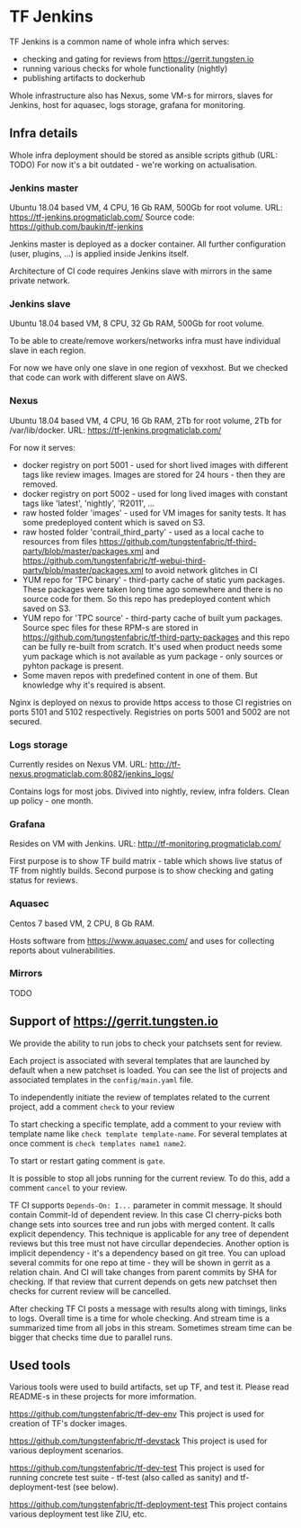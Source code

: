 # TF Jenkins

TF Jenkins is a common name of whole infra which serves:

- checking and gating for reviews from <https://gerrit.tungsten.io>
- running various checks for whole functionality (nightly)
- publishing artifacts to dockerhub

Whole infrastructure also has Nexus, some VM-s for mirrors, slaves for Jenkins, host for aquasec, logs storage, grafana for monitoring.

## Infra details

Whole infra deployment should be stored as ansible scripts github (URL: TODO)
For now it's a bit outdated - we're working on actualisation.

### Jenkins master

Ubuntu 18.04 based VM, 4 CPU, 16 Gb RAM, 500Gb for root volume.
URL: <https://tf-jenkins.progmaticlab.com/>
Source code: <https://github.com/baukin/tf-jenkins>

Jenkins master is deployed as a docker container. All further configuration (user, plugins, ...) is applied inside Jenkins itself.

Architecture of CI code requires Jenkins slave with mirrors in the same private network.

### Jenkins slave

Ubuntu 18.04 based VM, 8 CPU, 32 Gb RAM, 500Gb for root volume.

To be able to create/remove workers/networks infra must have individual slave in each region.

For now we have only one slave in one region of vexxhost. But we checked that code can work with different slave on AWS.

### Nexus

Ubuntu 18.04 based VM, 4 CPU, 16 Gb RAM, 2Tb for root volume, 2Tb for /var/lib/docker.
URL: <https://tf-jenkins.progmaticlab.com/>

For now it serves:

- docker registry on port 5001 - used for short lived images with different tags like review images. Images are stored for 24 hours - then they are removed.
- docker registry on port 5002 - used for long lived images with constant tags like 'latest', 'nightly', 'R2011', ...
- raw hosted folder 'images' - used for VM images for sanity tests. It has some predeployed content which is saved on S3.
- raw hosted folder 'contrail_third_party' - used as a local cache to resources from files <https://github.com/tungstenfabric/tf-third-party/blob/master/packages.xml> and <https://github.com/tungstenfabric/tf-webui-third-party/blob/master/packages.xml> to avoid network glitches in CI
- YUM repo for 'TPC binary' - third-party cache of static yum packages. These packages were taken long time ago somewhere and there is no source code for them. So this repo has predeployed content which saved on S3.
- YUM repo for 'TPC source' - third-party cache of built yum packages. Source spec files for these RPM-s are stored in <https://github.com/tungstenfabric/tf-third-party-packages> and this repo can be fully re-built from scratch. It's used when product needs some yum package which is not available as yum package - only sources or pyhton package is present.
- Some maven repos with predefined content in one of them. But knowledge why it's required is absent.

Nginx is deployed on nexus to provide https access to those CI registries on ports 5101 and 5102 respectively. Registries on ports 5001 and 5002 are not secured.

### Logs storage

Currently resides on Nexus VM.
URL: <http://tf-nexus.progmaticlab.com:8082/jenkins_logs/>

Contains logs for most jobs. Divived into nightly, review, infra folders.
Clean up policy - one month.

### Grafana

Resides on VM with Jenkins.
URL: <http://tf-monitoring.progmaticlab.com/>

First purpose is to show TF build matrix - table which shows live status of TF from nightly builds.
Second purpose is to show checking and gating status for reviews.

### Aquasec

Centos 7 based VM, 2 CPU, 8 Gb RAM.

Hosts software from <https://www.aquasec.com/> and uses for collecting reports about vulnerabilities.

### Mirrors

TODO

## Support of https://gerrit.tungsten.io

We provide the ability to run jobs to check your patchsets sent for review.

Each project is associated with several templates that are launched by default when a new patchset is loaded. You can see the list of projects and associated templates in the `config/main.yaml` file.

To independently initiate the review of templates related to the current project, add a comment `check` to your review

To start checking a specific template, add a comment to your review with template name like `check template template-name`. For several templates at once comment is `check templates name1 name2`.

To start or restart gating comment is `gate`.

It is possible to stop all jobs running for the current review. To do this, add a comment `cancel` to your review.

TF CI supports `Depends-On: I...` parameter in commit message. It should contain Commit-Id of dependent review. In this case CI cherry-picks both change sets into sources tree and run jobs with merged content. It calls explicit dependency. This technique is applicable for any tree of dependent reviews but this tree must not have circullar dependecies.
Another option is implicit dependency - it's a dependency based on git tree. You can upload several commits for one repo at time - they will be shown in gerrit as a relation chain. And CI will take changes from parent commits by SHA for checking.
If that review that current depends on gets new patchset then checks for current review will be cancelled.

After checking TF CI posts a message with results along with timings, links to logs. Overall time is a time for whole checking. And stream time is a summarized time from all jobs in this stream. Sometimes stream time can be bigger that checks time due to parallel runs.

## Used tools

Various tools were used to build artifacts, set up TF, and test it. Please read README-s in these projects for more imformation.

<https://github.com/tungstenfabric/tf-dev-env>
This project is used for creation of TF's docker images.

<https://github.com/tungstenfabric/tf-devstack>
This project is used for various deployment scenarios.

<https://github.com/tungstenfabric/tf-dev-test>
This project is used for running concrete test suite - tf-test (also called as sanity) and tf-deployment-test (see below).

<https://github.com/tungstenfabric/tf-deployment-test>
This project contains various deployment test like ZIU, etc.

